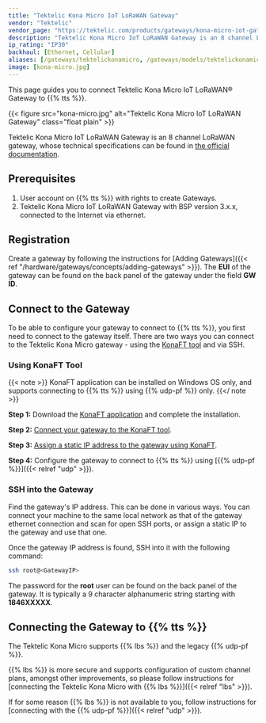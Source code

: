 ```yaml
---
title: "Tektelic Kona Micro IoT LoRaWAN Gateway"
vendor: "Tektelic"
vendor_page: "https://tektelic.com/products/gateways/kona-micro-iot-gateway/"
description: "Tektelic Kona Micro IoT LoRaWAN Gateway is an 8 channel LoRaWAN gateway."
ip_rating: "IP30"
backhaul: [Ethernet, Cellular]
aliases: [/gateways/tektelickonamicro, /gateways/models/tektelickonamicro]
image: [kona-micro.jpg]
---
```


This page guides you to connect Tektelic Kona Micro IoT LoRaWAN® Gateway to {{% tts %}}.

<!--more-->

{{< figure src="kona-micro.jpg" alt="Tektelic Kona Micro IoT LoRaWAN Gateway" class="float plain" >}}

Tektelic Kona Micro IoT LoRaWAN Gateway is an 8 channel LoRaWAN gateway, whose technical specifications can be found in [the official documentation](https://tektelic.com/products/gateways/kona-micro-iot-gateway/).

## Prerequisites

1. User account on {{% tts %}} with rights to create Gateways.
2. Tektelic Kona Micro IoT LoRaWAN Gateway with BSP version 3.x.x, connected to the Internet via ethernet.

## Registration

Create a gateway by following the instructions for [Adding Gateways]({{< ref "/hardware/gateways/concepts/adding-gateways" >}}). The **EUI** of the gateway can be found on the back panel of the gateway under the field **GW ID**.

## Connect to the Gateway

To be able to configure your gateway to connect to {{% tts %}}, you first need to connect to the gateway itself. There are two ways you can connect to the Tektelic Kona Micro gateway - using the [KonaFT tool](https://support.tektelic.com/portal/en/kb/articles/konaft) and via SSH.

### Using KonaFT Tool

{{< note >}} KonaFT application can be installed on Windows OS only, and supports connecting to {{% tts %}} using {{% udp-pf %}} only. {{</ note >}}

**Step 1:** Download the [KonaFT application](https://knowledgehub.tektelic.com/konaft-application) and complete the installation.

**Step 2:** [Connect your gateway to the KonaFT tool](https://knowledgehub.tektelic.com/kona-field-tool-user-guide-konaft).

**Step 3:** [Assign a static IP address to the gateway using KonaFT](https://knowledgehub.tektelic.com/konaft-faq).

**Step 4:** Configure the gateway to connect to {{% tts %}} using [{{% udp-pf %}}]({{< relref "udp" >}}).

### SSH into the Gateway

Find the gateway's IP address. This can be done in various ways. You can connect your machine to the same local network as that of the gateway ethernet connection and scan for open SSH ports, or assign a static IP to the gateway and use that one.

Once the gateway IP address is found, SSH into it with the following command:

```bash
ssh root@<GatewayIP>
```

The password for the **root** user can be found on the back panel of the gateway. It is typically a 9 character alphanumeric string starting with **1846XXXXX**.

## Connecting the Gateway to {{% tts %}}

The Tektelic Kona Micro supports {{% lbs %}} and the legacy {{% udp-pf %}}.

{{% lbs %}} is more secure and supports configuration of custom channel plans, amongst other improvements, so please follow instructions for [connecting the Tektelic Kona Micro with {{% lbs %}}]({{< relref "lbs" >}}).

If for some reason {{% lbs %}} is not available to you, follow instructions for [connecting with the {{% udp-pf %}}]({{< relref "udp" >}}).
